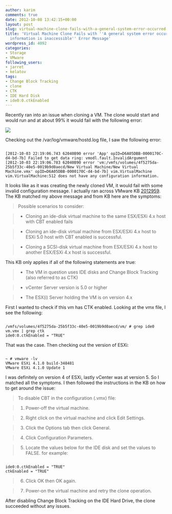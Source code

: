 ```yaml
---
author: karim
comments: true
date: 2012-10-08 13:42:15+00:00
layout: post
slug: virtual-machine-clone-fails-with-a-general-system-error-occurred-configuration-information-is-inaccessible
title: 'Virtual Machine Clone Fails with ''A general system error occurred: Configuration
  information is inaccessible'' Error Message'
wordpress_id: 4092
categories:
- Storage
- VMware
following_users:
- jarret
- kelatov
tags:
- Change Block Tracking
- clone
- CTK
- IDE Hard Disk
- ide0:0.ctkEnabled
---
```


Recently ran into an issue when cloning a VM. The clone would start and would run and at about 99% it would fail with the following error:

[![](http://virtuallyhyper.com/wp-content/uploads/2012/10/clone_fail_1.png)](http://virtuallyhyper.com/wp-content/uploads/2012/10/clone_fail_1.png)

Checking out the /var/log/vmware/hostd.log file, I saw the following error:


```

[2012-10-03 22:19:06.743 62040B90 error 'App' opID=D6A05DBB-0000170C-d4-bd-7b] Failed to get data ring: vmodl.fault.InvalidArgument
[2012-10-03 22:19:06.783 62040B90 error 'vm:/vmfs/volumes/4f5275da-25b5f33c-40e5-0019b9d0aecd/New Virtual Machine/New Virtual Machine.vmx' opID=D6A05DBB-0000170C-d4-bd-7b] vim.VirtualMachine vim.VirtualMachine:512 does not have any configuration information.

```


It looks like as it was creating the newly cloned VM, it would fail with some invalid configuration message. I actually ran across VMware KB [2012959](http://kb.vmware.com/kb/2012959). The KB matched my above message and from KB here are the symptoms:


> Possible scenarios to consider:

> 
> 
	
>   * Cloning an ide-disk virtual machine to the same ESX/ESXi 4.x host with CBT enabled fails
> 
	
>   * Cloning an ide-disk virtual machine from ESX/ESXi 4.x host to ESXi 5.0 host with CBT enabled is successful.
> 
	
>   * Cloning a SCSI-disk virtual machine from ESX/ESXi 4.x host to another ESX/ESXi 4.x host is successful.
> 

This KB only applies if all of the following statements are true:

	
>   * The VM in question uses IDE disks and Change Block Tracking (also referred to as CTK)
> 
	
>   * vCenter Server version is 5.0 or higher
> 
	
>   * The ESX(i) Server holding the VM is on version 4.x
> 




First I wanted to check if this vm has CTK enabled. Looking at the vmx file, I see the following:


```

/vmfs/volumes/4f5275da-25b5f33c-40e5-0019b9d0aecd/vm/ # grep ide0 vm.vmx | grep ctk
ide0:0.ctkEnabled = "TRUE"

```


That was the case. Then checking out the version of ESXi:


```

~ # vmware -lv
VMware ESXi 4.1.0 build-348481
VMware ESXi 4.1.0 Update 1

```


I was definitely on version 4 of ESXi, lastly vCenter was at version 5. So I matched all the symptoms. I then followed the instructions in the KB on how to get around the issue:


> To disable CBT in the configuration (.vmx) file:

> 
> 
	
>   1. Power-off the virtual machine.
> 
	
>   2. Right click on the virtual machine and click Edit Settings.
> 
	
>   3. Click the Options tab then click General.
> 
	
>   4. Click Configuration Parameters.
> 
	
>   5. Locate the values below for the IDE disk and set the values to FALSE.
for example:

```

ide0:0.ctkEnabled = "TRUE"
ctkEnabled = "TRUE"

```

> 
	
>   6. Click OK then OK again.
> 
	
>   7. Power-on the virtual machine and retry the clone operation.
> 





After disabling Change Block Tracking on the IDE Hard Drive, the clone succeeded without any issues.
